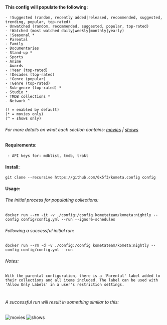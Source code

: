 #### This config will populate the following:
```
- !Suggested (random, recently added|released, recommended, suggested, trending, popular, top-rated)
- Unwatched (random, recommended, suggested, popular, top-rated)
- !Watched (most watched daily|weekly|monthly|yearly)
- !Seasonal *
- Parental
- Family
- Documentaries
- Stand-up *
- Sports
- Anime
- Awards
- !Year (top-rated)
- !Decades (top-rated)
- !Genre (popular)
- !Genre (top-rated)
- Sub-genre (top-rated) *
- Studio *
- TMDB collections *
- Network ^

(! = enabled by default)
(* = movies only)
(^ = shows only)
```
###### For more details on what each section contains: [movies](MOVIES.md) | [shows](SHOWS.md)
#### Requirements:
```
 - API keys for: mdblist, tmdb, trakt
```
#### Install:
```
git clone --recursive https://github.com/0x5f3/kometa.config config
```
#### Usage:

###### The initial process for populating collections:
```
docker run --rm -it -v ./config:/config kometateam/kometa:nightly --config config/config.yml --run --ignore-schedules
```
###### Following a successful initial run:
```
docker run --rm -d -v ./config:/config kometateam/kometa:nightly --config config/config.yml --run
```
###### Notes:
``
With the parental configuration, there is a 'Parental' label added to their collections and all items included. The label can be used with 'Allow Only Labels' in a user's restriction settings.
``
#
#
###### A successful run will result in something similar to this:
![movies](https://raw.githubusercontent.com/0x5f3/kometa.config/f75695b412b8ac0ba31fa99baa051a73d638e6e3/_/_movies.png)
![shows](https://raw.githubusercontent.com/0x5f3/kometa.config/f75695b412b8ac0ba31fa99baa051a73d638e6e3/_/_shows.png)

